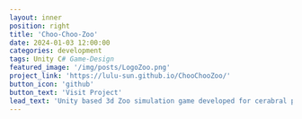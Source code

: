 ```yaml
---
layout: inner
position: right
title: 'Choo-Choo-Zoo'
date: 2024-01-03 12:00:00
categories: development
tags: Unity C# Game-Design
featured_image: '/img/posts/LogoZoo.png'
project_link: 'https://lulu-sun.github.io/ChooChooZoo/'
button_icon: 'github'
button_text: 'Visit Project'
lead_text: 'Unity based 3d Zoo simulation game developed for cerabral palsy children to exercise their motor skills in a toy car'
---
```

